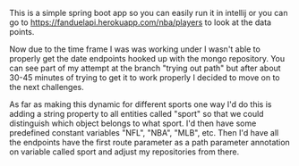 This is a simple spring boot app so you can easily run it in intellij or you can go to 
https://fanduelapi.herokuapp.com/nba/players to look at the data points. 

Now due to the time frame I was was working under I wasn't able to properly get the date 
endpoints hooked up with the mongo repository. You can see part of my attempt at the branch 
"trying out path" but after about 30-45 minutes of trying to get it to work properly I decided to 
move on to the next challenges.

As far as making this dynamic for different sports one way I'd do this is adding a string property to 
all entities called "sport" so that we could distinguish which object belongs to what sport. I'd then have some 
predefined constant variables "NFL", "NBA", "MLB", etc. Then I'd have all the endpoints have the first route parameter 
as a path parameter annotation on variable called sport and adjust my repositories from there.  